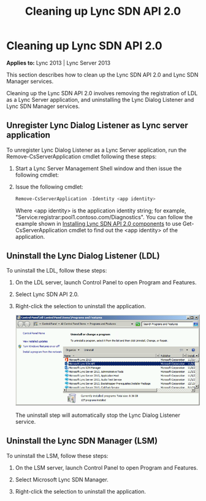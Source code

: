 ﻿---
title: Cleaning up Lync SDN API 2.0
TOCTitle: Cleaning up Lync SDN API 2.0
ms:assetid: cde7eda9-d231-41b6-88bc-bd2fad2bd4d5
ms:mtpsurl: https://msdn.microsoft.com/en-us/library/Dn439305(v=office.15)
ms:contentKeyID: 57261041
ms.date: 07/24/2014
mtps_version: v=office.15
---

# Cleaning up Lync SDN API 2.0

**Applies to:** Lync 2013 | Lync Server 2013

This section describes how to clean up the Lync SDN API 2.0 and Lync SDN Manager services.

Cleaning up the Lync SDN API 2.0 involves removing the registration of LDL as a Lync Server application, and uninstalling the Lync Dialog Listener and Lync SDN Manager services.

## Unregister Lync Dialog Listener as Lync server application

To unregister Lync Dialog Listener as a Lync Server application, run the Remove-CsServerApplication cmdlet following these steps:

1.  Start a Lync Server Management Shell window and then issue the following cmdlet:

2.  Issue the following cmdlet:  
      
    ```powershell
    Remove-CsServerApplication -Identity <app identity>  
    ```
      
    Where \<app identity\> is the application identity string; for example, "Service:registrar:pool1.contoso.com/Diagnostics". You can follow the example shown in [Installing Lync SDN API 2.0 components](installing-lync-sdn-api-2-0-components.md) to use Get-CsServerApplication cmdlet to find out the \<app identity\> of the application.

## Uninstall the Lync Dialog Listener (LDL)

To uninstall the LDL, follow these steps:

1.  On the LDL server, launch Control Panel to open Program and Features.

2.  Select Lync SDN API 2.0.

3.  Right-click the selection to uninstall the application.  
      
    ![Lync Dialog Listener Control Panel](images/Dn439305.lync_sdn_api_control_panel(Office.15).png "Lync Dialog Listener Control Panel")  
      
    The uninstall step will automatically stop the Lync Dialog Listener service.

## Uninstall the Lync SDN Manager (LSM)

To uninstall the LSM, follow these steps:

1.  On the LSM server, launch Control Panel to open Program and Features.

2.  Select Microsoft Lync SDN Manager.

3.  Right-click the selection to uninstall the application.

